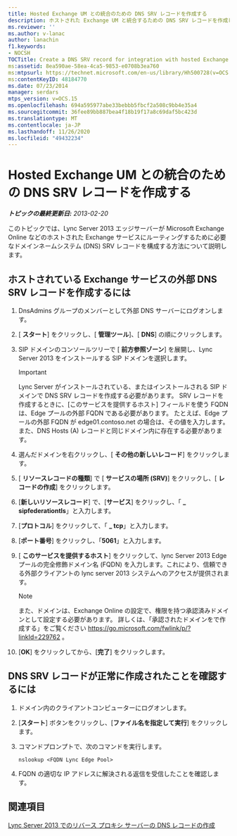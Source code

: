 ```yaml
---
title: Hosted Exchange UM との統合のための DNS SRV レコードを作成する
description: ホストされた Exchange UM と統合するための DNS SRV レコードを作成します。
ms.reviewer: ''
ms.author: v-lanac
author: lanachin
f1.keywords:
- NOCSH
TOCTitle: Create a DNS SRV record for integration with hosted Exchange UM
ms:assetid: 8ea590ae-58ea-4ca5-9853-e0708b3ea760
ms:mtpsurl: https://technet.microsoft.com/en-us/library/Hh500728(v=OCS.15)
ms:contentKeyID: 48184770
ms.date: 07/23/2014
manager: serdars
mtps_version: v=OCS.15
ms.openlocfilehash: 694a595977abe33bebbb5fbcf2a508c9bb4e35a4
ms.sourcegitcommit: 36fee89bb887bea4f18b19f17a8c69daf5bc423d
ms.translationtype: MT
ms.contentlocale: ja-JP
ms.lasthandoff: 11/26/2020
ms.locfileid: "49432234"
---
```

# <a name="create-a-dns-srv-record-for-integration-with-hosted-exchange-um"></a>Hosted Exchange UM との統合のための DNS SRV レコードを作成する

<div data-xmlns="http://www.w3.org/1999/xhtml">

<div class="topic" data-xmlns="http://www.w3.org/1999/xhtml" data-msxsl="urn:schemas-microsoft-com:xslt" data-cs="https://msdn.microsoft.com/">

<div data-asp="https://msdn2.microsoft.com/asp">



</div>

<div id="mainSection">

<div id="mainBody">

<span> </span>

_**トピックの最終更新日:** 2013-02-20_

このトピックでは、Lync Server 2013 エッジサーバーが Microsoft Exchange Online などのホストされた Exchange サービスにルーティングするために必要なドメインネームシステム (DNS) SRV レコードを構成する方法について説明します。

<div>

## <a name="to-create-an-external-dns-srv-record-for-the-hosted-exchange-service"></a>ホストされている Exchange サービスの外部 DNS SRV レコードを作成するには

1.  DnsAdmins グループのメンバーとして外部 DNS サーバーにログオンします。

2.  [ **スタート**] をクリックし、[ **管理ツール**]、[ **DNS**] の順にクリックします。

3.  SIP ドメインのコンソールツリーで [ **前方参照ゾーン**] を展開し、Lync Server 2013 をインストールする SIP ドメインを選択します。
    
    <div>
    

    > [!IMPORTANT]
    > Lync Server がインストールされている、またはインストールされる SIP ドメインで DNS SRV レコードを作成する必要があります。 SRV レコードを作成するときに、[このサービスを提供するホスト] フィールドを使う FQDN は、Edge プールの外部 FQDN である必要があります。 たとえば、Edge プールの外部 FQDN が edge01.contoso.net の場合は、その値を入力します。 また、DNS Hosts (A) レコードと同じドメイン内に存在する必要があります。

    
    </div>

4.  選んだドメインを右クリックし、[ **その他の新しいレコード**] をクリックします。

5.  [ **リソースレコードの種類**] で [ **サービスの場所 (SRV)**] をクリックし、[ **レコードの作成**] をクリックします。

6.  [**新しいリソースレコード**] で、[**サービス**] をクリックし、「 **\_ sipfederationtls**」と入力します。

7.  [**プロトコル**] をクリックして、「 **\_ tcp**」と入力します。

8.  [**ポート番号**] をクリックし、「**5061**」と入力します。

9.  [ **このサービスを提供するホスト**] をクリックして、lync Server 2013 Edge プールの完全修飾ドメイン名 (FQDN) を入力します。これにより、信頼できる外部クライアントの lync server 2013 システムへのアクセスが提供されます。
    
    <div>
    

    > [!NOTE]
    > また、ドメインは、Exchange Online の設定で、権限を持つ承認済みドメインとして設定する必要があります。 詳しくは、「承認されたドメインをで作成する」をご覧ください <A href="https://go.microsoft.com/fwlink/p/?linkid=229762">https://go.microsoft.com/fwlink/p/?linkId=229762</A> 。

    
    </div>

10. [**OK**] をクリックしてから、[**完了**] をクリックします。

</div>

<div>

## <a name="to-verify-that-the-dns-srv-record-was-created-successfully"></a>DNS SRV レコードが正常に作成されたことを確認するには

1.  ドメイン内のクライアントコンピューターにログオンします。

2.  [**スタート**] ボタンをクリックし、[**ファイル名を指定して実行**] をクリックします。

3.  コマンドプロンプトで、次のコマンドを実行します。
    
        nslookup <FQDN Lync Edge Pool>

4.  FQDN の適切な IP アドレスに解決される返信を受信したことを確認します。

</div>

<div>

## <a name="see-also"></a>関連項目


[Lync Server 2013 でのリバース プロキシ サーバーの DNS レコードの作成](lync-server-2013-create-dns-records-for-reverse-proxy-servers.md)  
  

</div>

</div>

<span> </span>

</div>

</div>

</div>

